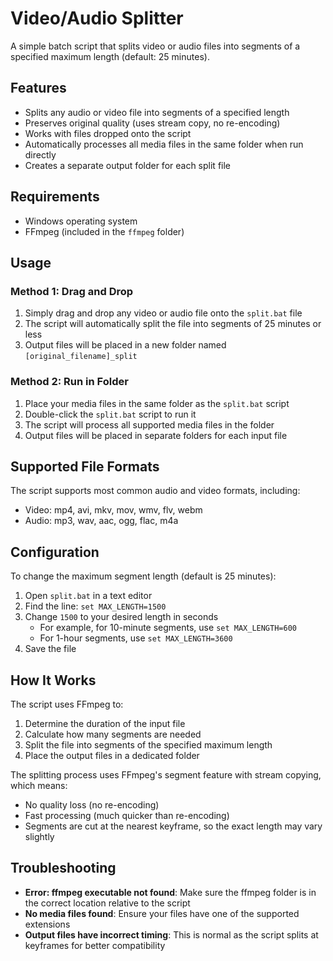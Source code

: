 # Video/Audio Splitter

A simple batch script that splits video or audio files into segments of a specified maximum length (default: 25 minutes).

## Features

- Splits any audio or video file into segments of a specified length
- Preserves original quality (uses stream copy, no re-encoding)
- Works with files dropped onto the script
- Automatically processes all media files in the same folder when run directly
- Creates a separate output folder for each split file

## Requirements

- Windows operating system
- FFmpeg (included in the `ffmpeg` folder)

## Usage

### Method 1: Drag and Drop

1. Simply drag and drop any video or audio file onto the `split.bat` file
2. The script will automatically split the file into segments of 25 minutes or less
3. Output files will be placed in a new folder named `[original_filename]_split`

### Method 2: Run in Folder

1. Place your media files in the same folder as the `split.bat` script
2. Double-click the `split.bat` script to run it
3. The script will process all supported media files in the folder
4. Output files will be placed in separate folders for each input file

## Supported File Formats

The script supports most common audio and video formats, including:

- Video: mp4, avi, mkv, mov, wmv, flv, webm
- Audio: mp3, wav, aac, ogg, flac, m4a

## Configuration

To change the maximum segment length (default is 25 minutes):

1. Open `split.bat` in a text editor
2. Find the line: `set MAX_LENGTH=1500`
3. Change `1500` to your desired length in seconds
   - For example, for 10-minute segments, use `set MAX_LENGTH=600`
   - For 1-hour segments, use `set MAX_LENGTH=3600`
4. Save the file

## How It Works

The script uses FFmpeg to:
1. Determine the duration of the input file
2. Calculate how many segments are needed
3. Split the file into segments of the specified maximum length
4. Place the output files in a dedicated folder

The splitting process uses FFmpeg's segment feature with stream copying, which means:
- No quality loss (no re-encoding)
- Fast processing (much quicker than re-encoding)
- Segments are cut at the nearest keyframe, so the exact length may vary slightly

## Troubleshooting

- **Error: ffmpeg executable not found**: Make sure the ffmpeg folder is in the correct location relative to the script
- **No media files found**: Ensure your files have one of the supported extensions
- **Output files have incorrect timing**: This is normal as the script splits at keyframes for better compatibility
